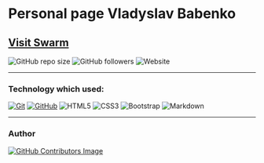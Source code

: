 # **Personal page Vladyslav Babenko**

## [Visit Swarm](https://vlad-bb.github.io/)


![GitHub repo size](https://img.shields.io/badge/repo%20size-239%20kB-pink?&style=plastic)
![GitHub followers](https://img.shields.io/github/followers/vlad-bb?style=plastic)
![Website](https://img.shields.io/website?style=plastic&url=https%3A%2F%2Fvlad-bb.github.io/%2F)


---

### Technology which used:
[![Git](https://img.shields.io/badge/git-%23F05033.svg?style=for-the-badge&logo=git&logoColor=white)](https://git-scm.com/)
[![GitHub](https://img.shields.io/badge/github-%23121011.svg?style=for-the-badge&logo=github&logoColor=white)](https://github.com/)
![HTML5](https://img.shields.io/badge/html5-%23E34F26.svg?style=for-the-badge&logo=html5&logoColor=white)
![CSS3](https://img.shields.io/badge/css3-%231572B6.svg?style=for-the-badge&logo=css3&logoColor=white)
![Bootstrap](https://img.shields.io/badge/bootstrap-%23563D7C.svg?style=for-the-badge&logo=bootstrap&logoColor=white)
![Markdown](https://img.shields.io/badge/markdown-%23000000.svg?style=for-the-badge&logo=markdown&logoColor=white)

---

### Author
[![GitHub Contributors Image](https://contrib.rocks/image?repo=vlad-bb/Flask-web-app)](https://github.com/vlad-bb)
